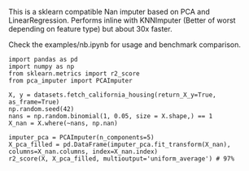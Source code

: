 This is a sklearn compatible Nan imputer based on PCA and LinearRegression.
Performs inline with KNNImputer (Better of worst depending on feature type) but about 30x faster.

Check the examples/nb.ipynb for usage and benchmark comparison. 

```
import pandas as pd
import numpy as np
from sklearn.metrics import r2_score
from pca_imputer import PCAImputer

X, y = datasets.fetch_california_housing(return_X_y=True, as_frame=True)
np.random.seed(42)
nans = np.random.binomial(1, 0.05, size = X.shape,) == 1
X_nan = X.where(~nans, np.nan)

imputer_pca = PCAImputer(n_components=5)
X_pca_filled = pd.DataFrame(imputer_pca.fit_transform(X_nan), columns=X_nan.columns, index=X_nan.index)
r2_score(X, X_pca_filled, multioutput='uniform_average') # 97%
```
